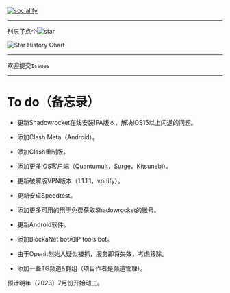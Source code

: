 [![socialify](https://socialify.git.ci/ZGQ-inc/overthefirewall/image?description=1&descriptionEditable=%E8%A6%86%E7%9B%96%E5%85%A8%E5%B9%B3%E5%8F%B0%0A%E5%AE%8C%E5%85%A8%E5%85%8D%E8%B4%B9%0A%E8%8A%82%E7%82%B9%E8%AE%A2%E9%98%85%0A%E6%9C%BA%E5%9C%BA%E6%8E%A8%E8%8D%90%0A%E7%A0%B4%E8%A7%A3VPN%E8%BD%AF%E4%BB%B6%E5%88%86%E4%BA%AB&font=Inter&forks=1&logo=https%3A%2F%2Fzgq-inc.github.io%2Foverthefirewall%2Fimage%2Fvpnclient_black.png&name=1&owner=1&pattern=Brick%20Wall&stargazers=1&theme=Light)](https://zgq-inc.github.io/overthefirewall/)

***

别忘了点个![star](https://zgq-inc.github.io/badge/github/black-star.svg)

![Star History Chart](https://api.star-history.com/svg?repos=ZGQ-inc/overthefirewall&type=Date)

***

欢迎提交`Issues`

***

# To do（备忘录）

- 更新Shadowrocket在线安装IPA版本，解决iOS15以上闪退的问题。

- 添加Clash Meta（Android）。

- 添加Clash重制版。

- 添加更多iOS客户端（Quantumult，Surge，Kitsunebi）。

- 更新破解版VPN版本（1.1.1.1，vpnify）。

- 更新安卓Speedtest。

- 添加更多可用的用于免费获取Shadowrocket的账号。

- 更新Android软件。

- 添加BlockaNet bot和IP tools bot。

- 由于Openit创始人疑似被抓，服务即将失效，考虑移除。

- 添加一些TG频道&群组（项目作者是频道管理）。

预计明年（2023）7月份开始动工。
